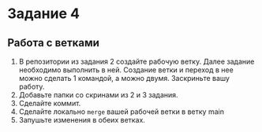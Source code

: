 # Задание 4
## Работа с ветками

1. В репозитории из задания 2 создайте рабочую ветку. Далее задание необходимо выполнить в ней.
   Создание ветки и переход в нее можно сделать 1 командой, а можно двумя. Заскриньте вашу работу.
2. Добавьте папки со скринами из 2 и 3 задания.
3. Сделайте коммит.
4. Сделайте локально `merge` вашей рабочей ветки в ветку main
5. Запушьте изменения в обеих ветках.